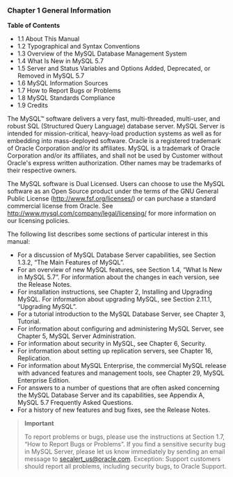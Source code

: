 ### Chapter 1 General Information

**Table of Contents**     
* 1.1 About This Manual
* 1.2 Typographical and Syntax Conventions
* 1.3 Overview of the MySQL Database Management System     
* 1.4 What Is New in MySQL 5.7
* 1.5 Server and Status Variables and Options Added, Deprecated, or Removed in MySQL 5.7
* 1.6 MySQL Information Sources     
* 1.7 How to Report Bugs or Problems
* 1.8 MySQL Standards Compliance     
* 1.9 Credits     

The MySQL™ software delivers a very fast, multi-threaded, multi-user, and robust SQL (Structured Query Language) database server. MySQL Server is intended for mission-critical, heavy-load production systems as well as for embedding into mass-deployed software. Oracle is a registered trademark of Oracle Corporation and/or its affiliates. MySQL is a trademark of Oracle Corporation and/or its affiliates, and shall not be used by Customer without Oracle's express written authorization. Other names may be trademarks of their respective owners.

The MySQL software is Dual Licensed. Users can choose to use the MySQL software as an Open Source product under the terms of the GNU General Public License (http://www.fsf.org/licenses/) or can purchase a standard commercial license from Oracle. See http://www.mysql.com/company/legal/licensing/ for more information on our licensing policies.

The following list describes some sections of particular interest in this manual:
* For a discussion of MySQL Database Server capabilities, see Section 1.3.2, “The Main Features of MySQL”.
* For an overview of new MySQL features, see Section 1.4, “What Is New in MySQL 5.7”. For information about the changes in each version, see the Release Notes.
* For installation instructions, see Chapter 2, Installing and Upgrading MySQL. For information about upgrading MySQL, see Section 2.11.1, “Upgrading MySQL”.
* For a tutorial introduction to the MySQL Database Server, see Chapter 3, Tutorial.
* For information about configuring and administering MySQL Server, see Chapter 5, MySQL Server Administration.
* For information about security in MySQL, see Chapter 6, Security.
* For information about setting up replication servers, see Chapter 16, Replication.
* For information about MySQL Enterprise, the commercial MySQL release with advanced features and management tools, see Chapter 29, MySQL Enterprise Edition.
* For answers to a number of questions that are often asked concerning the MySQL Database Server and its capabilities, see Appendix A, MySQL 5.7 Frequently Asked Questions.
* For a history of new features and bug fixes, see the Release Notes.

> **Important**
>
>To report problems or bugs, please use the instructions at Section 1.7, “How to Report Bugs or Problems”. If you find a sensitive security bug in MySQL Server, please let us know immediately by sending an email message to <secalert_us@oracle.com>. Exception: Support customers should report all problems, including security bugs, to Oracle Support.
